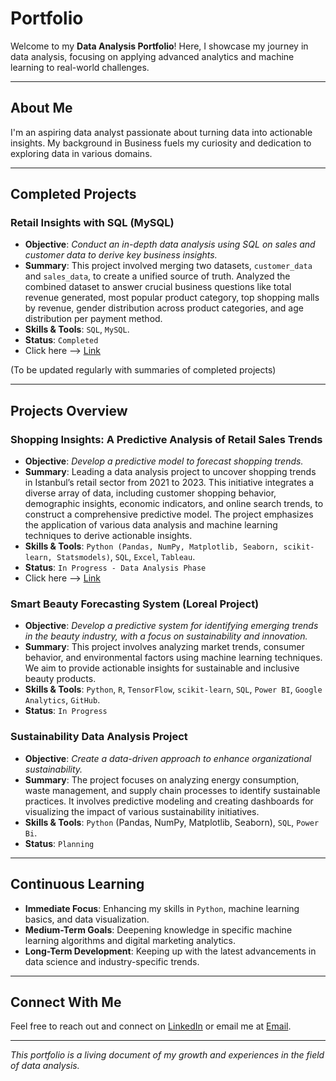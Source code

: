 # Portfolio

Welcome to my **Data Analysis Portfolio**! Here, I showcase my journey in data analysis, focusing on applying advanced analytics and machine learning to real-world challenges.

---

## About Me

I'm an aspiring data analyst passionate about turning data into actionable insights. My background in Business fuels my curiosity and dedication to exploring data in various domains.

---

## Completed Projects

###  **Retail Insights with SQL (MySQL)**

- **Objective**: *Conduct an in-depth data analysis using SQL on sales and customer data to derive key business insights.*
- **Summary**: This project involved merging two datasets, `customer_data` and `sales_data`, to create a unified source of truth. Analyzed the combined dataset to answer crucial business questions like total revenue generated, most popular product category, top shopping malls by revenue, gender distribution across product categories, and age distribution per payment method.
- **Skills & Tools**: `SQL`, `MySQL`.
- **Status**: `Completed`
- Click here --> [Link](https://github.com/Hamzaboulhdir/Retail-Insights-with-SQL/blob/main/README.md)

(To be updated regularly with summaries of completed projects)

---

## Projects Overview

### **Shopping Insights: A Predictive Analysis of Retail Sales Trends**

- **Objective**: *Develop a predictive model to forecast shopping trends.*
- **Summary**: Leading a data analysis project to uncover shopping trends in Istanbul’s retail sector from 2021 to 2023. This initiative integrates a diverse array of data, including customer shopping behavior, demographic insights, economic indicators, and online search trends, to construct a comprehensive predictive model. The project emphasizes the application of various data analysis and machine learning techniques to derive actionable insights.
- **Skills & Tools**: `Python (Pandas, NumPy, Matplotlib, Seaborn, scikit-learn, Statsmodels)`, `SQL`, `Excel`, `Tableau`.
- **Status**: `In Progress - Data Analysis Phase`
- Click here --> [Link](https://github.com/Hamzaboulhdir/Predictive-Analysis-of-Retail-Sales-Trends/blob/main/README.md)

### **Smart Beauty Forecasting System (Loreal Project)**

- **Objective**: *Develop a predictive system for identifying emerging trends in the beauty industry, with a focus on sustainability and innovation.*
- **Summary**: This project involves analyzing market trends, consumer behavior, and environmental factors using machine learning techniques. We aim to provide actionable insights for sustainable and inclusive beauty products.
- **Skills & Tools**: `Python`, `R`, `TensorFlow`, `scikit-learn`, `SQL`, `Power BI`, `Google Analytics`, `GitHub`.
- **Status**: `In Progress`

### **Sustainability Data Analysis Project**

- **Objective**: *Create a data-driven approach to enhance organizational sustainability.*
- **Summary**: The project focuses on analyzing energy consumption, waste management, and supply chain processes to identify sustainable practices. It involves predictive modeling and creating dashboards for visualizing the impact of various sustainability initiatives.
- **Skills & Tools**: `Python` (Pandas, NumPy, Matplotlib, Seaborn), `SQL`, `Power Bi`.
- **Status**: `Planning`

---

## Continuous Learning

- **Immediate Focus**: Enhancing my skills in `Python`, machine learning basics, and data visualization.
- **Medium-Term Goals**: Deepening knowledge in specific machine learning algorithms and digital marketing analytics.
- **Long-Term Development**: Keeping up with the latest advancements in data science and industry-specific trends.

---

## Connect With Me

Feel free to reach out and connect on [LinkedIn](https://www.linkedin.com/in/hamzaboulhdir/) or email me at [Email](mailto:Hamza.datax@gmail.com).

---

*This portfolio is a living document of my growth and experiences in the field of data analysis.*
